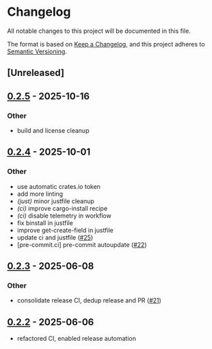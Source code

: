 # Changelog

All notable changes to this project will be documented in this file.

The format is based on [Keep a Changelog](https://keepachangelog.com/en/1.0.0/),
and this project adheres to [Semantic Versioning](https://semver.org/spec/v2.0.0.html).

## [Unreleased]

## [0.2.5](https://github.com/nyurik/http-content-range/compare/v0.2.4...v0.2.5) - 2025-10-16

### Other

- build and license cleanup

## [0.2.4](https://github.com/nyurik/http-content-range/compare/v0.2.3...v0.2.4) - 2025-10-01

### Other

- use automatic crates.io token
- add more linting
- *(just)* minor justfile cleanup
- *(ci)* improve cargo-install recipe
- *(ci)* disable telemetry in workflow
- fix binstall in justfile
- improve get-create-field in justfile
- update ci and justfile ([#25](https://github.com/nyurik/http-content-range/pull/25))
- [pre-commit.ci] pre-commit autoupdate ([#22](https://github.com/nyurik/http-content-range/pull/22))

## [0.2.3](https://github.com/nyurik/http-content-range/compare/v0.2.2...v0.2.3) - 2025-06-08

### Other

- consolidate release CI, dedup release and PR ([#21](https://github.com/nyurik/http-content-range/pull/21))

## [0.2.2](https://github.com/nyurik/http-content-range/compare/v0.2.1...v0.2.2) - 2025-06-06

- refactored CI, enabled release automation
